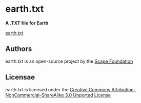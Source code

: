 # earth.txt


**A .TXT file for Earth**

[earth.txt](https://www.earthtxt.org "earth.txt website")



## Authors

earth.txt is an open-source project by the [Scape Foundation](https://www.scape.foundation "Scape Foundation website")



## Licensae

earth.txt is licensed under the [Creative Commons Attribution-NonCommercial-ShareAlike 3.0 Unported License](https://creativecommons.org/licenses/by-nc-sa/3.0/ "Creative Commons Attribution-NonCommercial-ShareAlike 3.0 Unported License")
